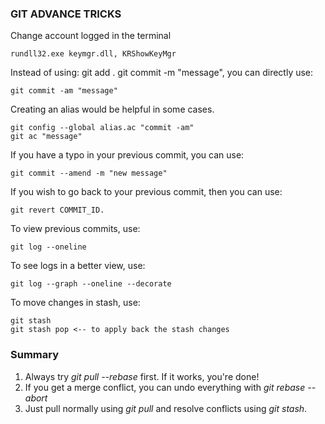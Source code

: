 ### GIT ADVANCE TRICKS
Change account logged in the terminal

    rundll32.exe keymgr.dll, KRShowKeyMgr
  
Instead of using: git add . git commit -m "message", you can directly use:

    git commit -am "message"

Creating an alias would be helpful in some cases. 

    git config --global alias.ac "commit -am"
    git ac "message"

If you have a typo in your previous commit, you can use: 
    
    git commit --amend -m "new message"

If you wish to go back to your previous commit, then you can use: 

    git revert COMMIT_ID.

To view previous commits, use: 

    git log --oneline

To see logs in a better view, use: 

    git log --graph --oneline --decorate

To move changes in stash, use:

    git stash
    git stash pop <-- to apply back the stash changes

### Summary
1. Always try *git pull --rebase* first. If it works, you're done!
2. If you get a merge conflict, you can undo everything with *git rebase --abort*
3. Just pull normally using *git pull* and resolve conflicts using *git stash*.
